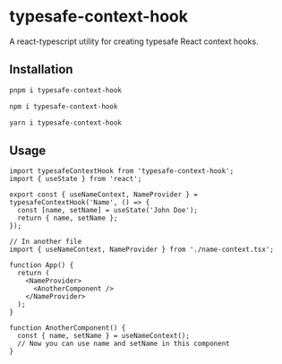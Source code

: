 # typesafe-context-hook

A react-typescript utility for creating typesafe React context hooks.

## Installation
```bash
pnpm i typesafe-context-hook
```

```bash
npm i typesafe-context-hook
```

```bash
yarn i typesafe-context-hook
```

## Usage

```tsx
import typesafeContextHook from 'typesafe-context-hook';
import { useState } from 'react';

export const { useNameContext, NameProvider } = typesafeContextHook('Name', () => {
  const [name, setName] = useState('John Doe');
  return { name, setName };
});
```

```tsx
// In another file
import { useNameContext, NameProvider } from './name-context.tsx';

function App() {
  return (
    <NameProvider>
      <AnotherComponent />
    </NameProvider>
  );
}

function AnotherComponent() {
  const { name, setName } = useNameContext();
  // Now you can use name and setName in this component
}
```


